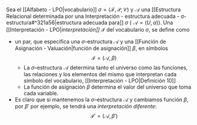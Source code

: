 Sea el [[Alfabeto - LPO|vocabulario]] $\sigma = \langle \mathcal{F}, \mathcal{P}, \mathcal{C} \rangle$ y $\mathcal{A}$ una [[Estructura Relacional determinada por una Interpretación - estructura adecuada - σ-estructura#^321a56|estructura adecuada para]] $\sigma$ ( $\mathcal{A} = (U, \alpha)$). Una [[Interpretación - LPO|_interpretación]]_ $\mathcal{I}$ del vocabulario $\sigma$, se define como 
- un par, que especifica una $\sigma$–estructura $\mathcal{A}$ y una [[Función de Asignación - Valuación|función de asignación]] $\beta$, en símbolos $$\mathcal{I} = (\mathcal{A}, \beta)$$	
	- La $\sigma$–estructura $\mathcal{A}$ determina tanto el universo como las funciones, las relaciones y los elementos del mismo que interpretan cada símbolo del vocabulario, [[Interpretación - LPO|Definición 10]]
	- La función de asignación $\beta$ determina el valor del universo que toma cada variable. 
- Es claro que si mantenemos la $\sigma$–estructura $\mathcal{A}$ y cambiamos función $\beta$, por $\beta'$ por ejemplo, se tendrá una _interpretación diferente_:
$$\mathcal{I}' = (\mathcal{A}, \beta')$$
